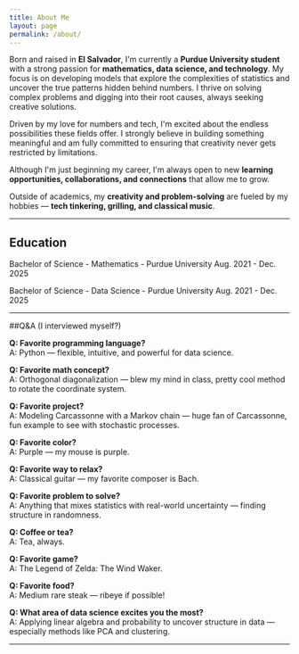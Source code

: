 ```yaml
---
title: About Me
layout: page
permalink: /about/
---
```



Born and raised in **El Salvador**, I'm currently a **Purdue University student** with a strong passion for **mathematics, data science, and technology**. My focus is on developing models that explore the complexities of statistics and uncover the true patterns hidden behind numbers. I thrive on solving complex problems and digging into their root causes, always seeking creative solutions.

Driven by my love for numbers and tech, I'm excited about the endless possibilities these fields offer. I strongly believe in building something meaningful and am fully committed to ensuring that creativity never gets restricted by limitations.

Although I'm just beginning my career, I'm always open to new **learning opportunities, collaborations, and connections** that allow me to grow.

Outside of academics, my **creativity and problem-solving** are fueled by my hobbies — **tech tinkering, grilling, and classical music**.

---

## Education
Bachelor of Science - Mathematics - Purdue University Aug. 2021 - Dec. 2025


Bachelor of Science - Data Science - Purdue University Aug. 2021 - Dec. 2025


---

##Q&A (I interviewed myself?)

**Q: Favorite programming language?**  
A: Python — flexible, intuitive, and powerful for data science.

**Q: Favorite math concept?**  
A: Orthogonal diagonalization — blew my mind in class, pretty cool method to rotate the coordinate system.

**Q: Favorite project?**  
A: Modeling Carcassonne with a Markov chain — huge fan of Carcassonne, fun example to see with stochastic processes.

**Q: Favorite color?**  
A: Purple — my mouse is purple.

**Q: Favorite way to relax?**  
A: Classical guitar — my favorite composer is Bach.

**Q: Favorite problem to solve?**  
A: Anything that mixes statistics with real-world uncertainty — finding structure in randomness.

**Q: Coffee or tea?**  
A: Tea, always.

**Q: Favorite game?**  
A: The Legend of Zelda: The Wind Waker.

**Q: Favorite food?**  
A: Medium rare steak — ribeye if possible!

**Q: What area of data science excites you the most?**  
A: Applying linear algebra and probability to uncover structure in data — especially methods like PCA and clustering.


---

